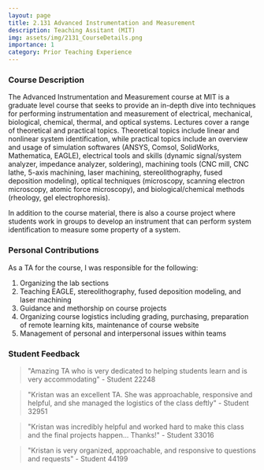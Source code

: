 ```yaml
---
layout: page
title: 2.131 Advanced Instrumentation and Measurement
description: Teaching Assitant (MIT)
img: assets/img/2131_CourseDetails.png
importance: 1
category: Prior Teaching Experience
---
```


### Course Description

The Advanced Instrumentation and Measurement course at MIT is a graduate level course that seeks to provide an in-depth dive into techniques for performing instrumentation and measurement of electrical, mechanical, biological, chemical, thermal, and optical systems. Lectures cover a range of theoretical and practical topics. Theoretical topics include linear and nonlinear system identification, while practical topics include an overview and usage of simulation softwares (ANSYS, Comsol, SolidWorks, Mathematica, EAGLE), electrical tools and skills (dynamic signal/system analyzer, impedance analyzer, soldering), machining tools (CNC mill, CNC lathe, 5-axis machining, laser machining, stereolithography, fused deposition modeling), optical techniques (microscopy, scanning electron microscopy, atomic force microscopy), and biological/chemical methods (rheology, gel electrophoresis). 

In addition to the course material, there is also a course project where students work in groups to develop an instrument that can perform system identification to measure some property of a system. 

### Personal Contributions

As a TA for the course, I was responsible for the following: 
1. Organizing the lab sections 
2. Teaching EAGLE, stereolithography, fused deposition modeling, and laser machining 
3. Guidance and methorship on course projects 
4. Organizing course logistics including grading, purchasing, preparation of remote learning kits, maintenance of course website
5. Management of personal and interpersonal issues within teams 

### Student Feedback
> "Amazing TA who is very dedicated to helping students learn and is very accommodating" - Student 22248

> "Kristan was an excellent TA. She was approachable, responsive and helpful, and she managed the logistics of the class deftly" - Student 32951

> "Kristan was incredibly helpful and worked hard to make this class and the final projects happen... Thanks!" - Student 33016

> "Kristan is very organized, approachable, and responsive to questions and requests" - Student 44199